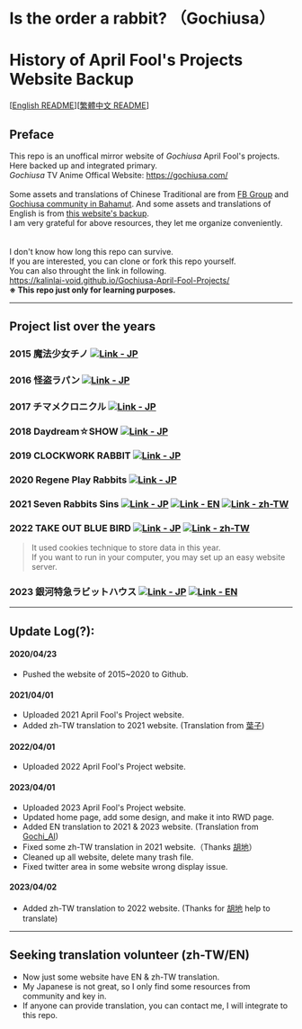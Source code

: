 # Is the order a rabbit? （Gochiusa）
# History of April Fool's Projects Website Backup

[[English README](README.md)][[繁體中文 README](README_zh-tw.md)]

## Preface
This repo is an unoffical mirror website of *Gochiusa* April Fool's projects.<br>
Here backed up and integrated primary.<br>
*Gochiusa* TV Anime Offical Website: https://gochiusa.com/<br>
<br>
Some assets and translations of Chinese Traditional are from [FB Group](https://www.facebook.com/groups/1473402019387376) and [Gochiusa community in Bahamut](https://forum.gamer.com.tw/A.php?bsn=45294). And some assets and translations of English is from [this website's backup](https://gochiusa.fandom.com/wiki/Official_April_Fool%27s_Projects).<br>
I am very grateful for above resources, they let me organize conveniently.<br>
<br><br>
I don't know how long this repo can survive.<br>
If you are interested, you can clone or fork this repo yourself.<br>
You can also throught the link in following.<br>
https://kalinlai-void.github.io/Gochiusa-April-Fool-Projects/<br>
<b> ※ This repo just only for learning purposes. </b>

---
## Project list over the years

### 2015 魔法少女チノ [![Link - JP](https://img.shields.io/badge/Link-JP-blue)](https://kalinlai-void.github.io/Gochiusa-April-Fool-Projects/gochiusa2015/gochiusa.com/af/index.html)

### 2016 怪盗ラパン [![Link - JP](https://img.shields.io/badge/Link-JP-blue)](https://kalinlai-void.github.io/Gochiusa-April-Fool-Projects/gochiusa2016/gochiusa.com/af/index.html)

### 2017 チマメクロニクル [![Link - JP](https://img.shields.io/badge/Link-JP-blue)](https://kalinlai-void.github.io/Gochiusa-April-Fool-Projects/gochiusa2017/gochiusa.com/af/index.html) 

### 2018 Daydream☆SHOW [![Link - JP](https://img.shields.io/badge/Link-JP-blue)](https://kalinlai-void.github.io/Gochiusa-April-Fool-Projects/gochiusa2018/gochiusa.com/af/index.html)

### 2019 CLOCKWORK RABBIT [![Link - JP](https://img.shields.io/badge/Link-JP-blue)](https://kalinlai-void.github.io/Gochiusa-April-Fool-Projects/gochiusa2019/gochiusa.com/index.html)

### 2020 Regene Play Rabbits [![Link - JP](https://img.shields.io/badge/Link-JP-blue)](https://kalinlai-void.github.io/Gochiusa-April-Fool-Projects/gochiusa2020/gochiusa.com/af/index.html)

### 2021 Seven Rabbits Sins [![Link - JP](https://img.shields.io/badge/Link-JP-blue)](https://kalinlai-void.github.io/Gochiusa-April-Fool-Projects/gochiusa2021/gochiusa.com/af/index.html) [![Link - EN](https://img.shields.io/badge/Link-EN-ff69b4)](https://kalinlai-void.github.io/Gochiusa-April-Fool-Projects/gochiusa2021/gochiusa.com/af/index-en.html)  [![Link - zh-TW](https://img.shields.io/badge/Link-zhTW-active)](https://kalinlai-void.github.io/Gochiusa-April-Fool-Projects/gochiusa2021/gochiusa.com/af/index-zh-tw.html)

### 2022 TAKE OUT BLUE BIRD [![Link - JP](https://img.shields.io/badge/Link-JP-blue)](https://kalinlai-void.github.io/Gochiusa-April-Fool-Projects/gochiusa2022/gochiusa.com/af/index.html) [![Link - zh-TW](https://img.shields.io/badge/Link-zhTW-active)](https://kalinlai-void.github.io/Gochiusa-April-Fool-Projects/gochiusa2022/gochiusa.com/af/index-zh-tw.html)
> It used cookies technique to store data in this year. <br>
> If you want to run in your computer, you may set up an easy website server.

### 2023 銀河特急ラビットハウス [![Link - JP](https://img.shields.io/badge/Link-JP-blue)](https://kalinlai-void.github.io/Gochiusa-April-Fool-Projects/gochiusa2023/gochiusa.com/af/index.html) [![Link - EN](https://img.shields.io/badge/Link-EN-ff69b4)](https://kalinlai-void.github.io/Gochiusa-April-Fool-Projects/gochiusa2023/gochiusa.com/af/index-en.html)

---
## Update Log(?):
#### 2020/04/23
- Pushed the website of 2015~2020 to Github.
#### 2021/04/01
- Uploaded 2021 April Fool's Project website.
- Added zh-TW translation to 2021 website. (Translation from [葉子](https://drive.google.com/drive/folders/18wBTug8KaPq2TH4SVcePVXZ9SBg5YlVJ?fbclid=IwAR0wG9G2LLAaM3O3X6wLgpqxfR-LARqohXf2t21X1LPas6RZiO9LAfvH1Ac))
#### 2022/04/01
- Uploaded 2022 April Fool's Project website.
#### 2023/04/01
- Uploaded 2023 April Fool's Project website.
- Updated home page, add some design, and make it into RWD page. 
- Added EN translation to 2021 & 2023 website. (Translation from [Gochi_AI](https://github.com/gochiAI))
- Fixed some zh-TW translation in 2021 website.（Thanks [胡地](https://home.gamer.com.tw/homeindex.php?owner=eten851229)）
- Cleaned up all website, delete many trash file. 
- Fixed twitter area in some website wrong display issue.
#### 2023/04/02
- Added zh-TW translation to 2022 website. (Thanks for [胡地](https://home.gamer.com.tw/homeindex.php?owner=eten851229) help to translate)

---
## Seeking translation volunteer (zh-TW/EN)
- Now just some website have EN & zh-TW translation.
- My Japanese is not great, so I only find some resources from community and key in.
- If anyone can provide translation, you can contact me, I will integrate to this repo.